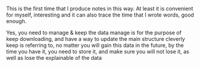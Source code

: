 This is the first time that I produce notes in this way.
At least it is convenient for myself, interesting
and it can also trace the time that I wrote words, good enough.

Yes, you need to manage & keep the data
manage is for the purpose of keep downloading, and have a way to update the main structure cleverly
keep is referring to, no matter you will gain this data in the future, by the time you have it, you need to store it, and make sure you will not lose it, as well as lose the explainable of the data
